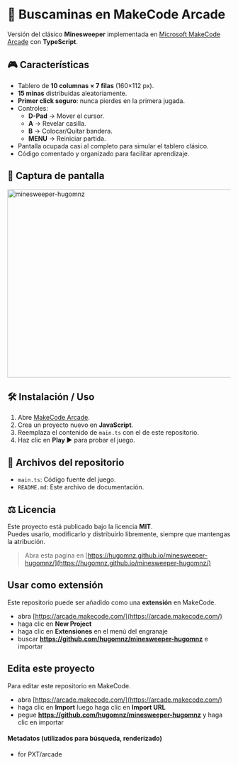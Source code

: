 # 🧩 Buscaminas en MakeCode Arcade

Versión del clásico **Minesweeper** implementada en [Microsoft MakeCode Arcade](https://arcade.makecode.com/) con **TypeScript**.

## 🎮 Características

- Tablero de **10 columnas × 7 filas** (160×112 px).
- **15 minas** distribuidas aleatoriamente.
- **Primer click seguro**: nunca pierdes en la primera jugada.
- Controles:
  - **D-Pad** → Mover el cursor.
  - **A** → Revelar casilla.
  - **B** → Colocar/Quitar bandera.
  - **MENU** → Reiniciar partida.
- Pantalla ocupada casi al completo para simular el tablero clásico.
- Código comentado y organizado para facilitar aprendizaje.

## 📸 Captura de pantalla

<img width="512" height="424" alt="minesweeper-hugomnz" src="https://github.com/user-attachments/assets/fa14fa5d-7017-4d6a-ac91-bc89c0787179" />

## 🛠️ Instalación / Uso

1. Abre [MakeCode Arcade](https://arcade.makecode.com/).
2. Crea un proyecto nuevo en **JavaScript**.
3. Reemplaza el contenido de `main.ts` con el de este repositorio.
4. Haz clic en **Play ▶️** para probar el juego.

## 📂 Archivos del repositorio

- `main.ts`: Código fuente del juego.
- `README.md`: Este archivo de documentación.

## ⚖️ Licencia

Este proyecto está publicado bajo la licencia **MIT**.  
Puedes usarlo, modificarlo y distribuirlo libremente, siempre que mantengas la atribución.
 


> Abra esta pagina en [https://hugomnz.github.io/minesweeper-hugomnz/](https://hugomnz.github.io/minesweeper-hugomnz/)

## Usar como extensión

Este repositorio puede ser añadido como una **extensión** en MakeCode.

* abra [https://arcade.makecode.com/](https://arcade.makecode.com/)
* haga clic en **New Project**
* haga clic en **Extensiones** en el menú del engranaje
* buscar **https://github.com/hugomnz/minesweeper-hugomnz** e importar

## Edita este proyecto

Para editar este repositorio en MakeCode.

* abra [https://arcade.makecode.com/](https://arcade.makecode.com/)
* haga clic en **Import** luego haga clic en **Import URL**
* pegue **https://github.com/hugomnz/minesweeper-hugomnz** y haga clic en importar

#### Metadatos (utilizados para búsqueda, renderizado)

* for PXT/arcade
<script src="https://makecode.com/gh-pages-embed.js"></script><script>makeCodeRender("{{ site.makecode.home_url }}", "{{ site.github.owner_name }}/{{ site.github.repository_name }}");</script>
